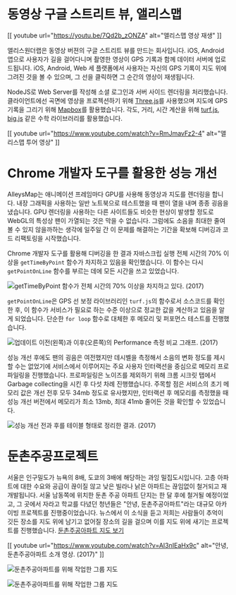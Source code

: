 # 동영상 구글 스트리트 뷰, 앨리스맵

[[ youtube url="https://youtu.be/7Qd2b_zONZA" alt="앨리스맵 영상 재생" ]]

앨리스원더랩은 동영상 버젼의 구글 스트리트 뷰를 만드는 회사입니다. iOS, Android 앱으로 사용자가 길을 걸어다니며 촬영한 영상이 GPS 기록과 함께 데이터 서버에 업로드됩니다. iOS, Android, Web 세 플랫폼에서 사용자는 자신의 GPS 기록이 지도 위에 그려진 것을 볼 수 있으며, 그 선을 클릭하면 그 순간의 영상이 재생됩니다.

NodeJS로 Web Server를 작성해 소셜 로그인과 서버 사이드 렌더링을 처리했습니다. 클라이언트에선 곡면에 영상을 프로젝션하기 위해 [Three.js](https://threejs.org/)를 사용했으며 지도에 GPS 기록을 그리기 위해 [Mapbox](https://www.mapbox.com/)를 활용했습니다. 각도, 거리, 시간 계산을 위해 [turf.js](https://turfjs.org/), [big.js](http://mikemcl.github.io/big.js/) 같은 수학 라이브러리를 활용했습니다.

[[ youtube url="https://www.youtube.com/watch?v=RmJmavFz2-4" alt="앨리스맵 투어 영상" ]]

# Chrome 개발자 도구를 활용한 성능 개선

AlleysMap는 애니메이션 프레임마다 GPU를 사용해 동영상과 지도를 렌더링을 합니다. 내장 그래픽을 사용하는 일반 노트북으로 테스트했을 때 팬이 열을 내며 종종 굉음을 냈습니다. GPU 렌더링을 사용하는 다른 사이트들도 비슷한 현상이 발생할 정도로 WebGL의 특성상 팬이 가열되는 것은 막을 수 없습니다. 그럼에도 소음을 최대한 줄여볼 수 있지 않을까하는 생각에 일주일 간 이 문제를 해결하는 기간을 확보해 디버깅과 코드 리팩토링을 시작했습니다.

Chrome 개발자 도구를 활용해 디버깅을 한 결과 자바스크립 실행 전체 시간의 70% 이상을 `getTimeByPoint` 함수가 차지하고 있음을 확인했습니다. 이 함수는 다시 `getPointOnLine` 함수를 부르는 데에 모든 시간을 쓰고 있었습니다.

![getTimeByPoint 함수가 전체 시간의 70% 이상을 차지하고 있다. (2017)](https://user-images.githubusercontent.com/12758512/82830398-96595d00-9ef0-11ea-94dd-43676b1f0931.jpg)

`getPointOnLine`은 GPS 선 보정 라이브러리인 `turf.js`의 함수로서 소스코드를 확인한 후, 이 함수가 서비스가 필요로 하는 수준 이상으로 정교한 값을 계산하고 있음을 알게 되었습니다. 단순한 `for loop` 함수로 대체한 후 메모리 및 퍼포먼스 테스트를 진행했습니다.

![업데이트 이전(왼쪽)과 이후(오른쪽)의 Performance 측정 비교 그래프. (2017)](https://user-images.githubusercontent.com/12758512/82830532-fa7c2100-9ef0-11ea-92a0-1e1cf4df75c0.jpg)

성능 개선 후에도 팬의 굉음은 여전했지만 데시벨을 측정해서 소음의 변화 정도를 제시할 수는 없었기에 서비스에서 이루어지는 주요 사용자 인터랙션을 중심으로 메모리 프로파일링을 진행했습니다. 프로파일링은 노이즈를 제외하기 위해 크롬 시크릿 탭에서 Garbage collecting을 시킨 후 다섯 차례 진행했습니다. 주목할 점은 서비스의 초기 메모리 값은 개선 전후 모두 34mb 정도로 유사했지만, 인터랙션 후 메모리를 측정했을 때 성능 개선 버전에서 메모리가 최소 13mb, 최대 41mb 줄어든 것을 확인할 수 있었습니다.

![성능 개선 전과 후를 테이블 형태로 정리한 결과. (2017)](https://user-images.githubusercontent.com/12758512/82830472-cdc80980-9ef0-11ea-999a-3f8b17dbce71.jpg)

# 둔촌주공프로젝트

서울은 인구밀도가 뉴욕의 8배, 도쿄의 3배에 해당하는 과잉 밀집도시입니다. 고층 아파트에 대한 수요와 공급이 끊이질 않고 낮은 빌라나 낡은 아파트는 끊임없이 철거되고 재개발됩니다. 서울 남동쪽에 위치한 둔촌 주공 아파트 단지는 한 달 후에 철거될 예정이었고, 그 곳에서 자라고 학교를 다녔던 청년들은 "안녕, 둔촌주공아파트"라는 대규모 아카이빙 프로젝트를 진행중이었습니다. 뉴스에서 이 소식을 듣고 저희는 사람들이 추억이 깃든 장소를 지도 위에 남기고 없어질 장소의 길을 걸으며 이를 지도 위에 새기는 프로젝트를 진행했습니다. [둔촌주공아파트 지도 보기](http://map.alleys.co/archive/@hibyedcapt?@=37.52356561054226,127.13778848178367,16.2z)

[[ youtube url="https://www.youtube.com/watch?v=AI3nIEaHx9c" alt="안녕, 둔촌주공아파트 소개 영상. (2017)" ]]

![둔촌주공아파트를 위해 작업한 그룹 지도](https://user-images.githubusercontent.com/12758512/82828338-ca7e4f00-9eeb-11ea-9228-8926e4cd12d0.png)

![둔촌주공아파트를 위해 작업한 그룹 지도](https://user-images.githubusercontent.com/12758512/82828262-9d31a100-9eeb-11ea-9806-b09c6baa838f.JPG)

